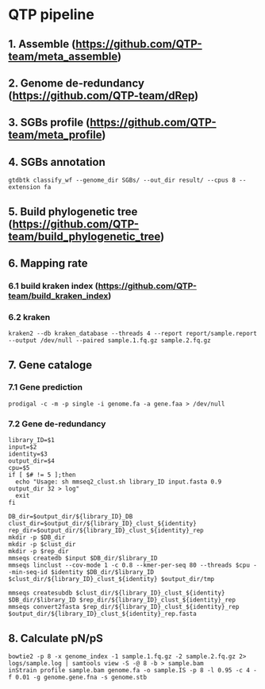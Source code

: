 # QTP pipeline
## 1. Assemble (https://github.com/QTP-team/meta_assemble)


## 2. Genome de-redundancy (https://github.com/QTP-team/dRep)


## 3. SGBs profile (https://github.com/QTP-team/meta_profile)


## 4. SGBs annotation
```
gtdbtk classify_wf --genome_dir SGBs/ --out_dir result/ --cpus 8 --extension fa
```


## 5. Build phylogenetic tree (https://github.com/QTP-team/build_phylogenetic_tree)


## 6. Mapping rate
### 6.1 build kraken index (https://github.com/QTP-team/build_kraken_index)
### 6.2 kraken
```
kraken2 --db kraken_database --threads 4 --report report/sample.report --output /dev/null --paired sample.1.fq.gz sample.2.fq.gz
```

## 7. Gene cataloge
### 7.1 Gene prediction
```
prodigal -c -m -p single -i genome.fa -a gene.faa > /dev/null
```

### 7.2 Gene de-redundancy
```
library_ID=$1
input=$2
identity=$3
output_dir=$4
cpu=$5
if [ $# != 5 ];then
  echo "Usage: sh mmseq2_clust.sh library_ID input.fasta 0.9 output_dir 32 > log"
  exit
fi

DB_dir=$output_dir/${library_ID}_DB
clust_dir=$output_dir/${library_ID}_clust_${identity}
rep_dir=$output_dir/${library_ID}_clust_${identity}_rep
mkdir -p $DB_dir
mkdir -p $clust_dir
mkdir -p $rep_dir
mmseqs createdb $input $DB_dir/$library_ID
mmseqs linclust --cov-mode 1 -c 0.8 --kmer-per-seq 80 --threads $cpu --min-seq-id $identity $DB_dir/$library_ID $clust_dir/${library_ID}_clust_${identity} $output_dir/tmp

mmseqs createsubdb $clust_dir/${library_ID}_clust_${identity} $DB_dir/$library_ID $rep_dir/${library_ID}_clust_${identity}_rep
mmseqs convert2fasta $rep_dir/${library_ID}_clust_${identity}_rep $output_dir/${library_ID}_clust_${identity}_rep.fasta
```

## 8. Calculate pN/pS
```
bowtie2 -p 8 -x genome_index -1 sample.1.fq.gz -2 sample.2.fq.gz 2> logs/sample.log | samtools view -S -@ 8 -b > sample.bam
inStrain profile sample.bam genome.fa -o sample.IS -p 8 -l 0.95 -c 4 -f 0.01 -g genome.gene.fna -s genome.stb
```

